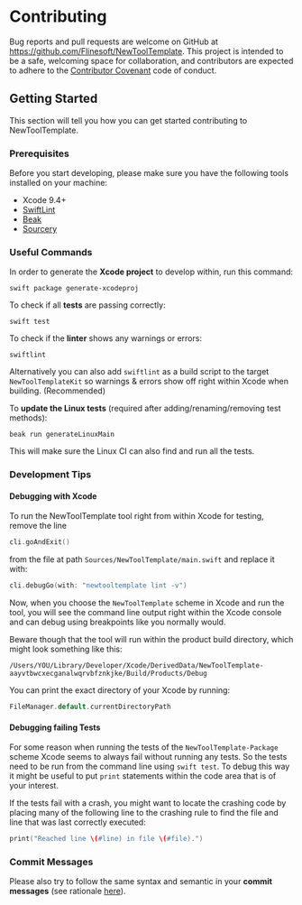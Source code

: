 # Contributing

Bug reports and pull requests are welcome on GitHub at https://github.com/Flinesoft/NewToolTemplate. This project is intended to be a safe, welcoming space for collaboration, and contributors are expected to adhere to the [Contributor Covenant](http://contributor-covenant.org) code of conduct.

## Getting Started

This section will tell you how you can get started contributing to NewToolTemplate.

### Prerequisites

Before you start developing, please make sure you have the following tools installed on your machine:

- Xcode 9.4+
- [SwiftLint](https://github.com/realm/SwiftLint)
- [Beak](https://github.com/yonaskolb/Beak)
- [Sourcery](https://github.com/krzysztofzablocki/Sourcery)

### Useful Commands

In order to generate the **Xcode project** to develop within, run this command:

```
swift package generate-xcodeproj
```

To check if all **tests** are passing correctly:

```
swift test
```

To check if the **linter** shows any warnings or errors:

```
swiftlint
```

Alternatively you can also add `swiftlint` as a build script to the target `NewToolTemplateKit` so warnings & errors show off right within Xcode when building. (Recommended)

To **update the Linux tests** (required after adding/renaming/removing test methods):

```
beak run generateLinuxMain
```

This will make sure the Linux CI can also find and run all the tests.

### Development Tips

#### Debugging with Xcode
To run the NewToolTemplate tool right from within Xcode for testing, remove the line

```swift
cli.goAndExit()
```

from the file at path `Sources/NewToolTemplate/main.swift` and replace it with:

```swift
cli.debugGo(with: "newtooltemplate lint -v")
```

Now, when you choose the `NewToolTemplate` scheme in Xcode and run the tool, you will see the command line output right within the Xcode console and can debug using breakpoints like you normally would.

Beware though that the tool will run within the product build directory, which might look something like this:

```
/Users/YOU/Library/Developer/Xcode/DerivedData/NewToolTemplate-aayvtbwcxecganalwqrvbfznkjke/Build/Products/Debug
```

You can print the exact directory of your Xcode by running:

```swift
FileManager.default.currentDirectoryPath
```

#### Debugging failing Tests

For some reason when running the tests of the `NewToolTemplate-Package` scheme Xcode seems to always fail without running any tests. So the tests need to be run from the command line using `swift test`. To debug this way it might be useful to put `print` statements within the code area that is of your interest.

If the tests fail with a crash, you might want to locate the crashing code by placing many of the following line to the crashing rule to find the file and line that was last correctly executed:

```swift
print("Reached line \(#line) in file \(#file).")
```

### Commit Messages

Please also try to follow the same syntax and semantic in your **commit messages** (see rationale [here](http://chris.beams.io/posts/git-commit/)).
